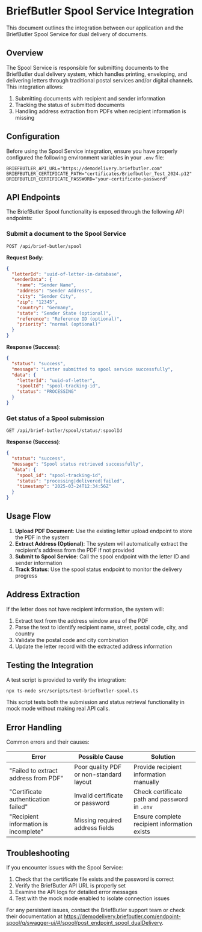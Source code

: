 # BriefButler Spool Service Integration

This document outlines the integration between our application and the BriefButler Spool Service for dual delivery of documents.

## Overview

The Spool Service is responsible for submitting documents to the BriefButler dual delivery system, which handles printing, enveloping, and delivering letters through traditional postal services and/or digital channels. This integration allows:

1. Submitting documents with recipient and sender information
2. Tracking the status of submitted documents
3. Handling address extraction from PDFs when recipient information is missing

## Configuration

Before using the Spool Service integration, ensure you have properly configured the following environment variables in your `.env` file:

```
BRIEFBUTLER_API_URL="https://demodelivery.briefbutler.com"
BRIEFBUTLER_CERTIFICATE_PATH="certificates/Briefbutler_Test_2024.p12"
BRIEFBUTLER_CERTIFICATE_PASSWORD="your-certificate-password"
```

## API Endpoints

The BriefButler Spool functionality is exposed through the following API endpoints:

### Submit a document to the Spool Service

```
POST /api/brief-butler/spool
```

**Request Body**:
```json
{
  "letterId": "uuid-of-letter-in-database",
  "senderData": {
    "name": "Sender Name",
    "address": "Sender Address",
    "city": "Sender City",
    "zip": "12345",
    "country": "Germany",
    "state": "Sender State (optional)",
    "reference": "Reference ID (optional)",
    "priority": "normal (optional)"
  }
}
```

**Response (Success)**:
```json
{
  "status": "success",
  "message": "Letter submitted to spool service successfully",
  "data": {
    "letterId": "uuid-of-letter",
    "spoolId": "spool-tracking-id",
    "status": "PROCESSING"
  }
}
```

### Get status of a Spool submission

```
GET /api/brief-butler/spool/status/:spoolId
```

**Response (Success)**:
```json
{
  "status": "success",
  "message": "Spool status retrieved successfully",
  "data": {
    "spool_id": "spool-tracking-id",
    "status": "processing|delivered|failed",
    "timestamp": "2025-03-24T12:34:56Z"
  }
}
```

## Usage Flow

1. **Upload PDF Document**: Use the existing letter upload endpoint to store the PDF in the system
2. **Extract Address (Optional)**: The system will automatically extract the recipient's address from the PDF if not provided
3. **Submit to Spool Service**: Call the spool endpoint with the letter ID and sender information
4. **Track Status**: Use the spool status endpoint to monitor the delivery progress

## Address Extraction

If the letter does not have recipient information, the system will:

1. Extract text from the address window area of the PDF
2. Parse the text to identify recipient name, street, postal code, city, and country
3. Validate the postal code and city combination
4. Update the letter record with the extracted address information

## Testing the Integration

A test script is provided to verify the integration:

```bash
npx ts-node src/scripts/test-briefbutler-spool.ts
```

This script tests both the submission and status retrieval functionality in mock mode without making real API calls.

## Error Handling

Common errors and their causes:

| Error | Possible Cause | Solution |
|-------|----------------|----------|
| "Failed to extract address from PDF" | Poor quality PDF or non-standard layout | Provide recipient information manually |
| "Certificate authentication failed" | Invalid certificate or password | Check certificate path and password in `.env` |
| "Recipient information is incomplete" | Missing required address fields | Ensure complete recipient information exists |

## Troubleshooting

If you encounter issues with the Spool Service:

1. Check that the certificate file exists and the password is correct
2. Verify the BriefButler API URL is properly set
3. Examine the API logs for detailed error messages
4. Test with the mock mode enabled to isolate connection issues

For any persistent issues, contact the BriefButler support team or check their documentation at https://demodelivery.briefbutler.com/endpoint-spool/q/swagger-ui/#/spool/post_endpoint_spool_dualDelivery. 